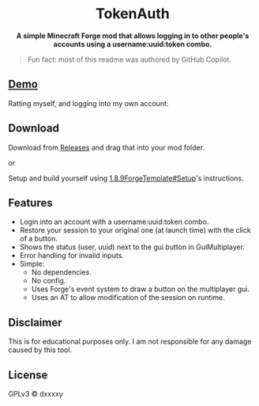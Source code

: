 <div align="center">

# TokenAuth
**A simple Minecraft Forge mod that allows logging in to other people's accounts using a username:uuid:token combo.**


</div>

> Fun fact: most of this readme was authored by GitHub Copilot.

## [Demo](https://www.youtube.com/watch?v=PHMRA5k4KM0&ab_channel=DxxxxY)
Ratting myself, and logging into my own account.

## Download
Download from [Releases](https://github.com/Doxxxxy/TokenAuth/releases) and drag that into your mod folder.

or

Setup and build yourself using [1.8.9ForgeTemplate#Setup](https://github.com/DxxxxY/1.8.9ForgeTemplate#Setup)'s instructions.

## Features
- Login into an account with a username:uuid:token combo.
- Restore your session to your original one (at launch time) with the click of a button.
- Shows the status (user, uuid) next to the gui button in GuiMultiplayer.
- Error handling for invalid inputs.
- Simple:
    - No dependencies.
    - No config.
    - Uses Forge's event system to draw a button on the multiplayer gui.
    - Uses an AT to allow modification of the session on runtime.
    
## Disclaimer
This is for educational purposes only. I am not responsible for any damage caused by this tool.

## License
GPLv3 © dxxxxy
